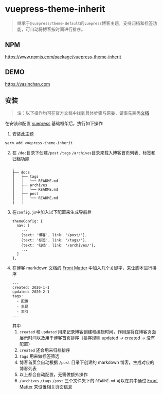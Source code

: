 # vuepress-theme-inherit

> 继承于`@vuepress/theme-default`的`vuepress`博客主题，支持归档和标签功能，可自动将博客按时间进行排序。

## NPM
<https://www.npmjs.com/package/vuepress-theme-inherit>

## DEMO
<https://yasinchan.com>

## 安装
> 注：以下操作均可在官方文档中找到具体步骤与原委，请事先熟悉[文档](https://vuepress.vuejs.org/zh/)  

在安装和配置 [vuepress](https://vuepress.vuejs.org/zh/guide/getting-started.html#%E7%8E%B0%E6%9C%89%E9%A1%B9%E7%9B%AE) 基础框架后，执行如下操作
1. 安装此主题
```
yarn add vuepress-theme-inherit
```
2. 在 `/doc`目录下创建`/post` `/tags` `/archives`目录来载入博客首页列表、标签和归档功能
    ```
    .
    ├── docs
    │   ├── tags
    │   │   └── README.md
    │   ├── archives
    │   │   └── README.md
    │   ├── post
    │   │   └── README.md
    |   |
    ```
3. 在`config.js`中加入以下配置来生成导航栏
    ```
    themeConfig: {
      nav: [
        ...
        {text: '博客', link: '/post/'},
        {text: '标签', link: '/tags/'},
        {text: '归档', link: '/archives/'},
        ...
      ]
    },
    ```
4. 在博客 markdown 文档的 [Front Matter](https://vuepress.vuejs.org/zh/guide/frontmatter.html) 中加入几个关键字，来让脚本进行排序
    ```
    ---
    created: 2020-1-1
    updated: 2020-2-1
    tags: 
      - 配置
      - 主题
      - 索引
    ---
    ```
    其中
    1. `created` 和 `updated` 用来记录博客创建和编辑时间，作用是将在博客页面展示时间以及用于博客首页排序（排序规则 updated -> created -> 没有配置）
    2. `created` 还会用来归档排序
    3. `tags` 用来做标签筛选
    4. 博客首页会自动根据 `/post` 目录下创建的 markdown 博客，生成对应的博客列表
    5. 以上都会自动配置，无需做额外操作
    6. `/archives` `/tags` `/post` 三个文件夹下的 `README.md` 可以在其中通过 [Front Matter](https://vuepress.vuejs.org/zh/guide/frontmatter.html) 来设置相关页面信息
